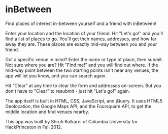 # inBetween

Find places of interest in-between yourself and a friend with inBetween!

Enter your location and the location of your friend. Hit "Let's go!" and you'll find a list of places to go. You'll get their names, addresses, and how far away they are. These places are exactly mid-way between you and your friend.

Got a specific venue in mind? Enter the name or type of place, then submit. Not sure where you are? Hit "Find me!" and you will find out where. If the mid-way point between the two starting points isn't near any venues, the app will let you know, and you can search again.

Hit "Clear" at any time to clear the form and addresses on-screen. But you don't have to "Clear" to resubmit - just hit "Let's go!" again.

The app itself is built in HTML, CSS, JavaScript, and jQuery. It uses HTML5 Geolocation, the Google Maps API, and the Foursquare API, to get the middle location and find venues nearby.

This app was built by Shruti Kulkarni of Columbia University for HackPrinceton in Fall 2012.
